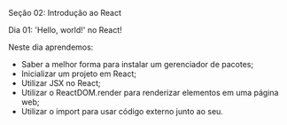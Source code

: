 Seção 02: Introdução ao React 

Dia 01: 'Hello, world!' no React!

Neste dia aprendemos:
- Saber a melhor forma para instalar um gerenciador de pacotes; 
- Inicializar um projeto em React; 
- Utilizar JSX no React; 
- Utilizar o ReactDOM.render para renderizar elementos em uma página web; 
- Utilizar o import para usar código externo junto ao seu. 